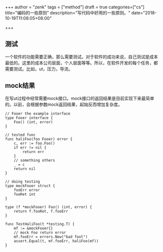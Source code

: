 +++
author = "zenk"
tags = ["method"]
draft = true
categories=["cs"]
title="编码的一些原则"
description="写代码中好用的一些原则。"
date="2018-10-19T11:08:05+08:00"

+++

## 测试

一个软件的功能需要正确，那么需要测试。对于软件的成功来说，自己测试是成本最低的。这里的成本公司层面，个人层面等等。所以，在软件开发的每个任务，都需要测试。比如，ut，压力，导流。

## mock结果

在写ut过程中经常需要mock接口。mock接口的返回结果是目前实现下来最简单的。以前，会根据参数mock返回结果，起始反而增加复杂度。

```
// Fooer the example interface
type Fooer interface {
    Foo() (int, error)
}

// tested func
func haliFoo(foo Fooer) error {
    c, err := foo.Foo()
    if err != nil {
        return err
    }
    // something others
    _ = c
    return nil
}

// doing testing
type mockFooer struct {
    fooErr error
    fooRet int
}

type (f *mockFooer) Foo() (int, error) {
    return f.fooRet, f.fooErr
}

func TestHaliFoo(t *testing.T) {
    mf := &mockFooer{}
    // mock Foo return error
    mf.fooErr = errors.New("bad fool")
    assert.Equal(t, mf.fooErr, haliFoo(mf))
}

```

